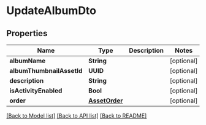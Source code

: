# UpdateAlbumDto

## Properties
Name | Type | Description | Notes
------------ | ------------- | ------------- | -------------
**albumName** | **String** |  | [optional] 
**albumThumbnailAssetId** | **UUID** |  | [optional] 
**description** | **String** |  | [optional] 
**isActivityEnabled** | **Bool** |  | [optional] 
**order** | [**AssetOrder**](AssetOrder.md) |  | [optional] 

[[Back to Model list]](../README.md#documentation-for-models) [[Back to API list]](../README.md#documentation-for-api-endpoints) [[Back to README]](../README.md)


